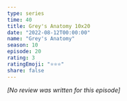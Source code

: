```yaml
---
type: series
time: 40
title: Grey's Anatomy 10x20
date: "2022-08-12T00:00:00"
name: "Grey's Anatomy"
season: 10
episode: 20
rating: 3
ratingEmoji: "⭐️⭐️⭐️"
share: false
---
```


*[No review was written for this episode]*